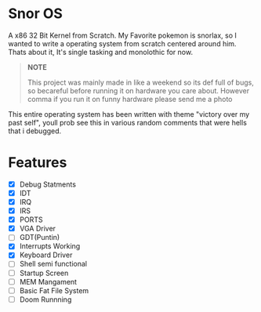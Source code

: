 # Snor OS 
A x86 32 Bit Kernel from Scratch. My Favorite pokemon is snorlax, so I wanted to write a operating system from scratch centered around him. Thats about it, It's single tasking and monolothic for now. 

>**NOTE**
>
> This project was mainly made in like a weekend so its def full of bugs, so becareful before running it on hardware you care about. However comma if you run it on funny hardware please send me a photo


This entire operating system has been written with theme "victory over my past self", youll prob see this in various random comments that were hells that i debugged.



# Features
- [x] Debug Statments
- [x] IDT
- [x] IRQ
- [x] IRS
- [x] PORTS
- [x] VGA Driver
- [ ] GDT(Puntin)
- [x] Interrupts Working
- [x] Keyboard Driver
- [ ] Shell semi functional
- [ ] Startup Screen
- [ ] MEM Mangament
- [ ] Basic Fat File System
- [ ] Doom Runnning
